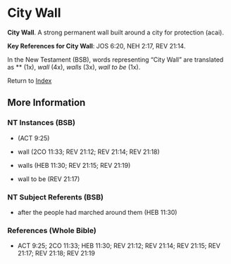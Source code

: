 # City Wall
**City Wall**. 
A strong permanent wall built around a city for protection (acai). 


**Key References for City Wall**: 
JOS 6:20, NEH 2:17, REV 21:14. 




In the New Testament (BSB), words representing “City Wall” are translated as 
** (1x), *wall* (4x), *walls* (3x), *wall to be* (1x). 


Return to [Index](00-Index.md)

## More Information

### NT Instances (BSB)

*  (ACT 9:25)

* wall (2CO 11:33; REV 21:12; REV 21:14; REV 21:18)

* walls (HEB 11:30; REV 21:15; REV 21:19)

* wall to be (REV 21:17)



### NT Subject Referents (BSB)

* after the people had marched around them (HEB 11:30)



### References (Whole Bible)

* ACT 9:25; 2CO 11:33; HEB 11:30; REV 21:12; REV 21:14; REV 21:15; REV 21:17; REV 21:18; REV 21:19



